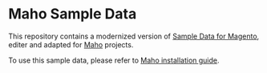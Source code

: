 # Maho Sample Data

This repository contains a modernized version of
[Sample Data for Magento](https://github.com/Vinai/compressed-magento-sample-data),
editer and adapted for [Maho](https://mahocommerce.com) projects.

To use this sample data, please refer to
[Maho installation guide](https://mahocommerce.com/getting-started).